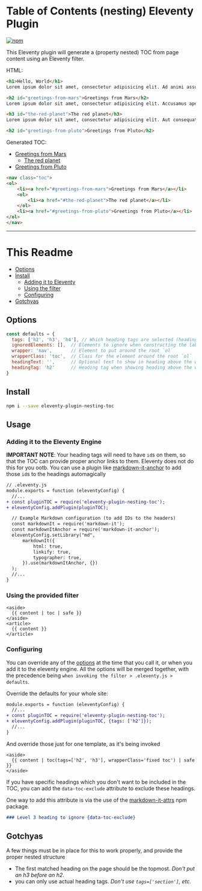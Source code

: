 # Table of Contents (nesting) Eleventy Plugin

[![npm](https://img.shields.io/npm/v/eleventy-plugin-nesting-toc?style=for-the-badge)](https://www.npmjs.com/package/eleventy-plugin-nesting-toc)

This Eleventy plugin will generate a (property nested) TOC from page content using an Eleventy filter.

HTML:
```html
<h1>Hello, World</h1>
Lorem ipsum dolor sit amet, consectetur adipisicing elit. Ad animi assumenda consequuntur debitis ea eligendi eos hic necessitatibus, odio recusandae rem similique, totam unde. Asperiores cumque facere nisi quibusdam vitae.

<h2 id="greetings-from-mars">Greetings from Mars</h2>
Lorem ipsum dolor sit amet, consectetur adipisicing elit. Accusamus aperiam at blanditiis dolorem ea, eius impedit maxime non omnis quia repudiandae sit, suscipit vel veniam voluptas. Dignissimos eos porro sit.

<h3 id="the-red-planet">The red planet</h3>
Lorem ipsum dolor sit amet, consectetur adipisicing elit. Aut consequatur dicta doloremque est iure minima placeat recusandae sit. Dolorum quis quod sequi! Commodi cupiditate debitis, dolore error excepturi nulla optio.

<h2 id="greetings-from-pluto">Greetings from Pluto</h2>

```

Generated TOC:
* [Greetings from Mars](#greetings-from-mars)
  * [The red planet](#the-red-planet)
* [Greetings from Pluto](#greetings-from-pluto)
```html
<nav class="toc">
<ol>
    <li><a href="#greetings-from-mars">Greetings from Mars</a></li>
    <ol>
        <li><a href="#the-red-planet">The red planet</a></li>
    </ol>
    <li><a href="#greetings-from-pluto">Greetings from Pluto</a></li>
</ol>
</nav>

```

<hr>

# This Readme

* [Options](#options)
* [Install](#install)
  * [Adding it to Eleventy](#adding-it-to-the-eleventy-engine)
  * [Using the filter](#using-the-provided-filter)
  * [Configuring](#configuring)
* [Gotchyas](#gotchyas)


## Options

```javascript
const defaults = {
  tags: ['h2', 'h3', 'h4'], // Which heading tags are selected (headings must each have an ID attribute)
  ignoredElements: [],  // Elements to ignore when constructing the label for every header (useful for ignoring permalinks, must be selectors)
  wrapper: 'nav',       // Element to put around the root `ol`
  wrapperClass: 'toc',  // Class for the element around the root `ol`
  headingText: '',      // Optional text to show in heading above the wrapper element
  headingTag: 'h2'      // Heading tag when showing heading above the wrapper element
}
```

## Install

```sh
npm i --save eleventy-plugin-nesting-toc
```

## Usage

### Adding it to the Eleventy Engine

**IMPORTANT NOTE**: Your heading tags will need to have `id`s on them, so that the TOC can provide proper anchor links to them. Eleventy does not do this for you ootb. You can use a plugin like [markdown-it-anchor](https://www.npmjs.com/package/markdown-it-anchor) to add those `id`s to the headings automagically

```diff
// .eleventy.js
module.exports = function (eleventyConfig) {
  //...
+ const pluginTOC = require('eleventy-plugin-nesting-toc');
+ eleventyConfig.addPlugin(pluginTOC);

  // Example Markdown configuration (to add IDs to the headers)
  const markdownIt = require('markdown-it');
  const markdownItAnchor = require('markdown-it-anchor');
  eleventyConfig.setLibrary("md",
      markdownIt({
          html: true,
          linkify: true,
          typographer: true,
      }).use(markdownItAnchor, {})
  );
  //...
}
```

### Using the provided filter

```nunjucks
<aside>
  {{ content | toc | safe }}
</aside>
<article>
  {{ content }}
</article>
```

### Configuring

You can override any of the [options](#options) at the time that you call it, or when you add it to the eleventy engine. All the options will be merged together, with the precedence being `when invoking the filter > .eleventy.js > defaults`.

Override the defaults for your whole site:

```diff
module.exports = function (eleventyConfig) {
  //...
+ const pluginTOC = require('eleventy-plugin-nesting-toc');
+ eleventyConfig.addPlugin(pluginTOC, {tags: ['h2']});
  //...
}
```

And override those just for one template, as it's being invoked

```nunjucks
<aside>
  {{ content | toc(tags=['h2', 'h3'], wrapperClass='fixed toc') | safe }}
</aside>
```

If you have specific headings which you don't want to be included in the TOC, you can add the `data-toc-exclude` attribute to exclude these headings.

One way to add this attribute is via the use of the <a href="https://www.npmjs.com/package/markdown-it-attrs" target="_blank" rel="noopener">markdown-it-attrs</a> npm package.
```markdown
### Level 3 heading to ignore {data-toc-exclude}
```


## Gotchyas

A few things must be in place for this to work properly, and provide the proper nested structure

* The first matched heading on the page should be the topmost. _Don't put an h3 before an h2_.
* you can only use actual heading tags. _Don't use `tags=['section']`, etc._
